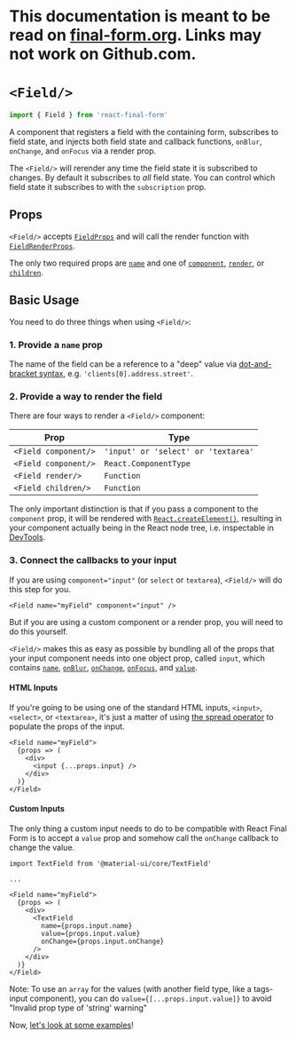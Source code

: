 # This documentation is meant to be read on [final-form.org](https://final-form.org/docs/react-final-form/api/Field). Links may not work on Github.com.

# `<Field/>`

```ts
import { Field } from 'react-final-form'
```

A component that registers a field with the containing form, subscribes to field state, and injects both field state and callback functions, `onBlur`, `onChange`, and `onFocus` via a render prop.

The `<Field/>` will rerender any time the field state it is subscribed to changes. By default it subscribes to _all_ field state. You can control which field state it subscribes to with the `subscription` prop.

## Props

`<Field/>` accepts [`FieldProps`](../types/FieldProps) and will call the render function with [`FieldRenderProps`](../types/FieldRenderProps).

The only two required props are [`name`](../types/FieldProps#name) and one of [`component`](../types/FieldProps#component), [`render`](../types/FieldProps#render), or [`children`](../types/FieldProps#children).

## Basic Usage

You need to do three things when using `<Field/>`:

### 1. Provide a `name` prop

The name of the field can be a reference to a "deep" value via [dot-and-bracket syntax](/docs/final-form/field-names), e.g. `'clients[0].address.street'`.

### 2. Provide a way to render the field

There are four ways to render a `<Field/>` component:

| Prop                 | Type                               |
| -------------------- | ---------------------------------- |
| `<Field component/>` | `'input' or 'select' or 'textarea'` |
| `<Field component/>` | `React.ComponentType`              |
| `<Field render/>`    | `Function`                         |
| `<Field children/>`  | `Function`                         |

The only important distinction is that if you pass a component to the `component` prop, it will be rendered with [`React.createElement()`](https://reactjs.org/docs/react-api.html#createelement), resulting in your component actually being in the React node tree, i.e. inspectable in [DevTools](https://github.com/facebook/react-devtools#react-developer-tools-).

### 3. Connect the callbacks to your input

If you are using `component="input"` (or `select` or `textarea`), `<Field/>` will do this step for you.

```tsx
<Field name="myField" component="input" />
```

But if you are using a custom component or a render prop, you will need to do this yourself.

`<Field/>` makes this as easy as possible by bundling all of the props that your input component needs into one object prop, called `input`, which contains [`name`](../types/FieldRenderProps#inputname), [`onBlur`](../types/FieldRenderProps#inputonblur), [`onChange`](../types/FieldRenderProps#inputonchange), [`onFocus`](../types/FieldRenderProps#inputonfocus), and [`value`](../types/FieldRenderProps#inputvalue).

#### HTML Inputs

If you're going to be using one of the standard HTML inputs, `<input>`, `<select>`, or `<textarea>`, it's just a matter of using [the spread operator](https://reactjs.org/docs/jsx-in-depth.html#spread-attributes) to populate the props of the input.

```tsx
<Field name="myField">
  {props => (
    <div>
      <input {...props.input} />
    </div>
  )}
</Field>
```

#### Custom Inputs

The only thing a custom input needs to do to be compatible with React Final Form is to accept a `value` prop and somehow call the `onChange` callback to change the value.

```tsx
import TextField from '@material-ui/core/TextField'

...

<Field name="myField">
  {props => (
    <div>
      <TextField
        name={props.input.name}
        value={props.input.value}
        onChange={props.input.onChange}
      />
    </div>
  )}
</Field>
```


Note: To use an `array` for the values (with another field type, like a tags-input component), you can do `value={[...props.input.value]}` to avoid "Invalid prop type of 'string' warning"

Now, [let's look at some examples](../examples)!
